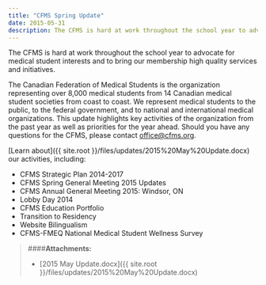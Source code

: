 ```yaml
---
title: "CFMS Spring Update"
date: 2015-05-31
description: The CFMS is hard at work throughout the school year to advocate for medical student interests and to bring our membership high quality services and initiatives.
---
```


The CFMS is hard at work throughout the school year to advocate for medical student interests and to bring our membership high quality services and initiatives.

The Canadian Federation of Medical Students is the organization representing over 8,000 medical students from 14 Canadian medical student societies from coast to coast. We represent medical students to the public, to the federal government, and to national and international medical organizations. This update highlights key activities of the organization from the past year as well as priorities for the year ahead. Should you have any questions for the CFMS, please contact [office@cfms.org](office@cfms.org).

[Learn about]({{ site.root }}/files/updates/2015%20May%20Update.docx) our activities, including:

- CFMS Strategic Plan 2014-2017
- CFMS Spring General Meeting 2015 Updates
- CFMS Annual General Meeting 2015: Windsor, ON
- Lobby Day 2014
- CFMS Education Portfolio
- Transition to Residency
- Website Bilingualism
- CFMS-FMEQ National Medical Student Wellness Survey

> ####**Attachments:**
> - [2015 May Update.docx]({{ site.root }}/files/updates/2015%20May%20Update.docx)
